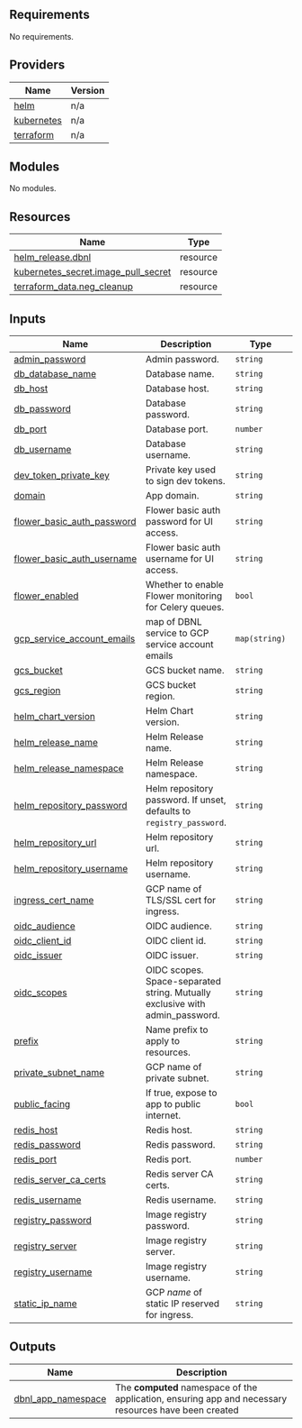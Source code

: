 <!-- BEGIN_TF_DOCS -->
## Requirements

No requirements.

## Providers

| Name | Version |
|------|---------|
| <a name="provider_helm"></a> [helm](#provider\_helm) | n/a |
| <a name="provider_kubernetes"></a> [kubernetes](#provider\_kubernetes) | n/a |
| <a name="provider_terraform"></a> [terraform](#provider\_terraform) | n/a |

## Modules

No modules.

## Resources

| Name | Type |
|------|------|
| [helm_release.dbnl](https://registry.terraform.io/providers/hashicorp/helm/latest/docs/resources/release) | resource |
| [kubernetes_secret.image_pull_secret](https://registry.terraform.io/providers/hashicorp/kubernetes/latest/docs/resources/secret) | resource |
| [terraform_data.neg_cleanup](https://registry.terraform.io/providers/hashicorp/terraform/latest/docs/resources/data) | resource |

## Inputs

| Name | Description | Type | Default | Required |
|------|-------------|------|---------|:--------:|
| <a name="input_admin_password"></a> [admin\_password](#input\_admin\_password) | Admin password. | `string` | `null` | no |
| <a name="input_db_database_name"></a> [db\_database\_name](#input\_db\_database\_name) | Database name. | `string` | `"dbnl"` | no |
| <a name="input_db_host"></a> [db\_host](#input\_db\_host) | Database host. | `string` | n/a | yes |
| <a name="input_db_password"></a> [db\_password](#input\_db\_password) | Database password. | `string` | n/a | yes |
| <a name="input_db_port"></a> [db\_port](#input\_db\_port) | Database port. | `number` | `5432` | no |
| <a name="input_db_username"></a> [db\_username](#input\_db\_username) | Database username. | `string` | n/a | yes |
| <a name="input_dev_token_private_key"></a> [dev\_token\_private\_key](#input\_dev\_token\_private\_key) | Private key used to sign dev tokens. | `string` | n/a | yes |
| <a name="input_domain"></a> [domain](#input\_domain) | App domain. | `string` | n/a | yes |
| <a name="input_flower_basic_auth_password"></a> [flower\_basic\_auth\_password](#input\_flower\_basic\_auth\_password) | Flower basic auth password for UI access. | `string` | `null` | no |
| <a name="input_flower_basic_auth_username"></a> [flower\_basic\_auth\_username](#input\_flower\_basic\_auth\_username) | Flower basic auth username for UI access. | `string` | `null` | no |
| <a name="input_flower_enabled"></a> [flower\_enabled](#input\_flower\_enabled) | Whether to enable Flower monitoring for Celery queues. | `bool` | `false` | no |
| <a name="input_gcp_service_account_emails"></a> [gcp\_service\_account\_emails](#input\_gcp\_service\_account\_emails) | map of DBNL service to GCP service account emails | `map(string)` | n/a | yes |
| <a name="input_gcs_bucket"></a> [gcs\_bucket](#input\_gcs\_bucket) | GCS bucket name. | `string` | n/a | yes |
| <a name="input_gcs_region"></a> [gcs\_region](#input\_gcs\_region) | GCS bucket region. | `string` | n/a | yes |
| <a name="input_helm_chart_version"></a> [helm\_chart\_version](#input\_helm\_chart\_version) | Helm Chart version. | `string` | n/a | yes |
| <a name="input_helm_release_name"></a> [helm\_release\_name](#input\_helm\_release\_name) | Helm Release name. | `string` | `"dbnl"` | no |
| <a name="input_helm_release_namespace"></a> [helm\_release\_namespace](#input\_helm\_release\_namespace) | Helm Release namespace. | `string` | `"default"` | no |
| <a name="input_helm_repository_password"></a> [helm\_repository\_password](#input\_helm\_repository\_password) | Helm repository password. If unset, defaults to `registry_password`. | `string` | `null` | no |
| <a name="input_helm_repository_url"></a> [helm\_repository\_url](#input\_helm\_repository\_url) | Helm repository url. | `string` | n/a | yes |
| <a name="input_helm_repository_username"></a> [helm\_repository\_username](#input\_helm\_repository\_username) | Helm repository username. | `string` | n/a | yes |
| <a name="input_ingress_cert_name"></a> [ingress\_cert\_name](#input\_ingress\_cert\_name) | GCP name of TLS/SSL cert for ingress. | `string` | n/a | yes |
| <a name="input_oidc_audience"></a> [oidc\_audience](#input\_oidc\_audience) | OIDC audience. | `string` | `null` | no |
| <a name="input_oidc_client_id"></a> [oidc\_client\_id](#input\_oidc\_client\_id) | OIDC client id. | `string` | `null` | no |
| <a name="input_oidc_issuer"></a> [oidc\_issuer](#input\_oidc\_issuer) | OIDC issuer. | `string` | `null` | no |
| <a name="input_oidc_scopes"></a> [oidc\_scopes](#input\_oidc\_scopes) | OIDC scopes. Space-separated string. Mutually exclusive with admin\_password. | `string` | `"openid email profile"` | no |
| <a name="input_prefix"></a> [prefix](#input\_prefix) | Name prefix to apply to resources. | `string` | n/a | yes |
| <a name="input_private_subnet_name"></a> [private\_subnet\_name](#input\_private\_subnet\_name) | GCP name of private subnet. | `string` | n/a | yes |
| <a name="input_public_facing"></a> [public\_facing](#input\_public\_facing) | If true, expose to app to public internet. | `bool` | `false` | no |
| <a name="input_redis_host"></a> [redis\_host](#input\_redis\_host) | Redis host. | `string` | n/a | yes |
| <a name="input_redis_password"></a> [redis\_password](#input\_redis\_password) | Redis password. | `string` | n/a | yes |
| <a name="input_redis_port"></a> [redis\_port](#input\_redis\_port) | Redis port. | `number` | `6379` | no |
| <a name="input_redis_server_ca_certs"></a> [redis\_server\_ca\_certs](#input\_redis\_server\_ca\_certs) | Redis server CA certs. | `string` | n/a | yes |
| <a name="input_redis_username"></a> [redis\_username](#input\_redis\_username) | Redis username. | `string` | `"default"` | no |
| <a name="input_registry_password"></a> [registry\_password](#input\_registry\_password) | Image registry password. | `string` | n/a | yes |
| <a name="input_registry_server"></a> [registry\_server](#input\_registry\_server) | Image registry server. | `string` | `"us-docker.pkg.dev/dbnlai"` | no |
| <a name="input_registry_username"></a> [registry\_username](#input\_registry\_username) | Image registry username. | `string` | n/a | yes |
| <a name="input_static_ip_name"></a> [static\_ip\_name](#input\_static\_ip\_name) | GCP _name_ of static IP reserved for ingress. | `string` | n/a | yes |

## Outputs

| Name | Description |
|------|-------------|
| <a name="output_dbnl_app_namespace"></a> [dbnl\_app\_namespace](#output\_dbnl\_app\_namespace) | The **computed** namespace of the application, ensuring app and necessary resources have been created |
<!-- END_TF_DOCS -->